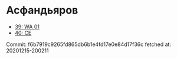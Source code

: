 # Асфандьяров
- [39: WA 01](39.md)
- [40: CE](40.md)

Commit: f6b7919c9265fd865db6b1e4fd17e0e84d17f36c
 fetched at: 20201215-200211
